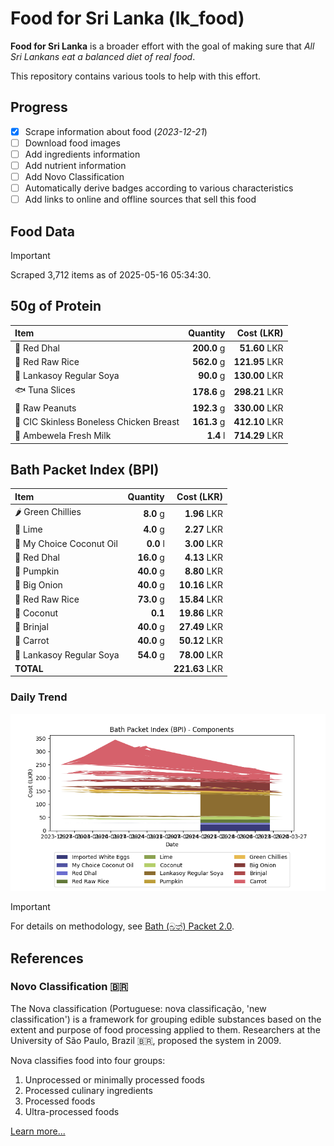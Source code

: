 # Food for Sri Lanka (lk_food)

**Food for Sri Lanka** is a broader effort with the goal of making sure that *All Sri Lankans eat a balanced diet of real food*.

This repository contains various tools to help with this effort.

## Progress

* [X] Scrape information about food (*2023-12-21*)
* [ ] Download food images
* [ ] Add ingredients information
* [ ] Add nutrient information
* [ ] Add Novo Classification
* [ ] Automatically derive badges according to various characteristics
* [ ] Add links to online and offline sources that sell this food

## Food Data

> [!IMPORTANT]
> Scraped 3,712 items as of 2025-05-16 05:34:30.

## 50g of Protein

<div id="table_protein">

Item | Quantity | Cost (LKR)
:--- | ---: | ---:
🍲 Red Dhal | **200.0** g | **51.60** LKR
🍚 Red Raw Rice | **562.0** g | **121.95** LKR
🍲 Lankasoy Regular Soya | **90.0** g | **130.00** LKR
🐟 Tuna Slices | **178.6** g | **298.21** LKR
🥜 Raw Peanuts | **192.3** g | **330.00** LKR
🍗 CIC Skinless Boneless Chicken Breast | **161.3** g | **412.10** LKR
🥛 Ambewela Fresh Milk | **1.4** l | **714.29** LKR

</div>

## Bath Packet Index (BPI)

<div id="table_bp">

Item | Quantity | Cost (LKR)
:--- | ---: | ---:
🌶️ Green Chillies | **8.0** g | **1.96** LKR
🍋 Lime | **4.0** g | **2.27** LKR
🥥 My Choice Coconut Oil | **0.0** l | **3.00** LKR
🍲 Red Dhal | **16.0** g | **4.13** LKR
🎃 Pumpkin | **40.0** g | **8.80** LKR
🧅 Big Onion | **40.0** g | **10.16** LKR
🍚 Red Raw Rice | **73.0** g | **15.84** LKR
🥥 Coconut | **0.1**  | **19.86** LKR
🍆 Brinjal | **40.0** g | **27.49** LKR
🥕 Carrot | **40.0** g | **50.12** LKR
🍲 Lankasoy Regular Soya | **54.0** g | **78.00** LKR
**TOTAL** |   | **221.63** LKR

</div>

### Daily Trend

![BPI](images/bpi.png)

> [!IMPORTANT]
> For details on methodology, see [Bath (බත්) Packet 2.0](https://medium.com/on-economics/bath-%E0%B6%B6%E0%B6%AD%E0%B7%8A-packet-2-0-f3e999c54bf5).

## References

### Novo Classification 🇧🇷

The Nova classification (Portuguese: nova classificação, 'new classification') is a framework for grouping edible substances based on the extent and purpose of food processing applied to them. Researchers at the University of São Paulo, Brazil 🇧🇷, proposed the system in 2009.

Nova classifies food into four groups:

1. Unprocessed or minimally processed foods
2. Processed culinary ingredients
3. Processed foods
4. Ultra-processed foods

[Learn more...](https://en.wikipedia.org/wiki/Nova_classification)
